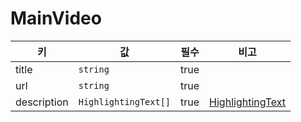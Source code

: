 # MainVideo

| 키 | 값 | 필수 | 비고 |
| --- | --- | --- | --- |
| title | `string` | true | |
| url | `string` | true | |
| description | `HighlightingText[]` | true | [HighlightingText](./highlighting-text.md) |
